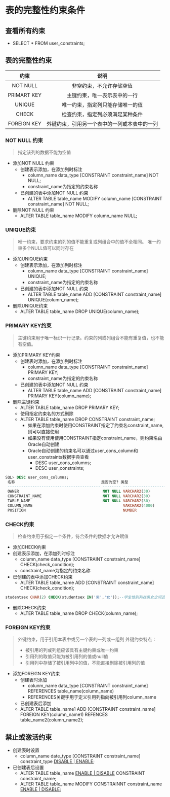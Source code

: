 <!--
 * @Author: Outsider
 * @Date: 2021-11-07 14:13:56
 * @LastEditors: Outsider
 * @LastEditTime: 2021-11-07 16:07:30
 * @Description: In User Settings Edit
 * @FilePath: \Notes\Oracle\Constraints.md
-->

# 表的完整性约束条件

## 查看所有约束
- SELECT * FROM user_constraints;

## 表的完整性约束
|约束|说明|
|:--:|:--:|
|NOT NULL|非空约束，不允许存储空值|
|PRIMART KEY|主键约束，唯一表示表中的一行|
|UNIQUE|唯一约束，指定列只能存储唯一的值|
|CHECK|检查约束，指定列必须满足某种条件|
|FOREIGN KEY|外键约束，引用另一个表中的一列或本表中的一列|

### NOT NULL 约束
> 指定该列的数据不能为空值
- 添加NOT NULL 约束
  - 创建表示添加，在添加列时标注
     - column_name data_type [CONSTRAINT constraint_name] NOT NULL;
     - constraint_name为指定的约束名称
   - 已创建的表中添加NOT NULL 约束
     - ALTER TABLE table_name MODIFY column_name [CONSTRAINT constraint_name] NOT NULL;
- 删除NOT NULL 约束
  - ALTER TABLE table_name MODIFY column_name
  NULL;

### UNIQUE约束
> 唯一约束，要求约束的列的值不能重复或列组合中的值不全相同。
> 唯一约束多个NULL值可以同时存在
- 添加UNIQUE约束
  - 创建表示添加，在添加列时标注
     - column_name data_type [CONSTRAINT constraint_name] UNIQUE;
     - constraint_name为指定的约束名称
  - 已创建的表中添加NOT NULL 约束
     - ALTER TABLE table_name ADD  [CONSTRAINT constraint_name] UNIQUE(column_name);
- 删除UNIQUE约束
  - ALTER TABLE table_name DROP UNIQUE(column_name);

### PRIMARY KEY约束
> 主键约束用于唯一标识一行记录。约束的列或列组合不能有重复值，也不能有空值。
- 添加PRIMARY KEY约束
  - 创建表时添加，在添加列时标注
     - column_name data_type [CONSTRAINT constraint_name] PRIMARY KEY;
     - constraint_name为指定的约束名称
  - 已创建的表中添加NOT NULL 约束
     - ALTER TABLE table_name ADD  [CONSTRAINT constraint_name] PRIMARY KEY(column_name);
- 删除主键约束
  - ALTER TABLE table_name DROP PRIMARY KEY;
  - 使用指定约束名的方式删除
  - ALTER TABLE table_name DROP CONSTRAINT constraint_name;
    - 如果在添加约束时使用CONSTRAINT指定了约束名constraint_name,则可以直接使用
    - 如果没有使用使用CONSTRAINT指定constraint_name，则约束名由Oracle自动创建
    - Oracle自动创建的约束名可以通过user_cons_column和user_constraints数据字典查看
      - DESC user_cons_columns;
      - DESC user_constraints;
```SQL
SQL> DESC user_cons_columns; 
 名称                                      是否为空? 类型
 ----------------------------------------- -------- ----------------------------
 OWNER                                     NOT NULL VARCHAR2(30)
 CONSTRAINT_NAME                           NOT NULL VARCHAR2(30)
 TABLE_NAME                                NOT NULL VARCHAR2(30)
 COLUMN_NAME                                        VARCHAR2(4000)
 POSITION                                           NUMBER
 ```

 ### CHECK约束
 > 检查约束用于指定一个条件，符合条件的数据才允许赋值
 - 添加CHECK约束
  - 创建表示添加，在添加列时标注
     - column_name data_type [CONSTRAINT constraint_name] CHECK(check_condition);
     - constraint_name为指定的约束名称
  - 已创建的表中添加CHECK约束
     - ALTER TABLE table_name ADD  [CONSTRAINT constraint_name] CHECK(check_condition);
```SQL
studentsex CHAR(2) CHECK(studentsex IN('男','女'));--学生性别列在男女之间选
```
- 删除CHECK约束
  - ALTER TABLE table_name DROP CHECK(column_name);

### FOREIGN KEY约束
>外键约束，用于引用本表中或另一个表的一列或一组列
>外键约束特点：
>- 被引用的列或列组应该具有主键约束或唯一约束
>- 引用列的取值只能为被引用列的值或null值
>- 引用列中存储了被引用列中的值，不能直接删除被引用列的值
- 添加FOREIGN KEY约束
  - 创建表时添加
    - colunm_name data_type [CONSTRAINT constraint_name] REFERENCES table_name(column_name) 
    - REFERENCES关键字用于定义引用列指向被引用列column_name
  - 已创建表后添加
  - ALTER TABLE table_name1 ADD [CONSTRAINT constraint_name] FOREION KEY(column_name1) REFENCES table_name2(column_name2);

## 禁止或激活约束
- 创建表时设置
  - column_name date_type [CONSTRAINT constraint_name] constraint_type <u>DISABLE  |  ENABLE</u>;
- 已创建表后设置
  - ALTER TABLE table_name <u>ENABLE | DISABLE</u> CONSTRAINT constraint_name;
  - ALTER TABLE table_name MODIFY CONSTRAINNT constraint_name <u>ENABLE | DISABLE</u>;

